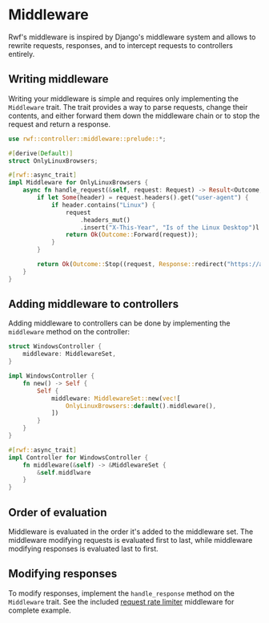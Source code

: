 
# Middleware

Rwf's middleware is inspired by Django's middleware system and allows to rewrite requests, responses, and to intercept requests to controllers entirely.

## Writing middleware

Writing your middleware is simple and requires only implementing the `Middleware` trait. The trait provides a way to parse requests, change their contents, and either forward them down the middleware chain or to stop the request and return a response.


```rust
use rwf::controller::middleware::prelude::*;

#[derive(Default)]
struct OnlyLinuxBrowsers;

#[rwf::async_trait]
impl Middleware for OnlyLinuxBrowsers {
    async fn handle_request(&self, request: Request) -> Result<Outcome, Error> {
        if let Some(header) = request.headers().get("user-agent") {
            if header.contains("Linux") {
                request
                    .headers_mut()
                    .insert("X-This-Year", "Is of the Linux Desktop")l
                return Ok(Outcome::Forward(request));
            }
        }

        return Ok(Outcome::Stop((request, Response::redirect("https://archlinux.org"))))
    }
}
```

## Adding middleware to controllers

Adding middleware to controllers can be done by implementing the `middleware` method on the controller:

```rust
struct WindowsController {
    middleware: MiddlewareSet,
}

impl WindowsController {
    fn new() -> Self {
        Self {
            middleware: MiddlewareSet::new(vec![
                OnlyLinuxBrowsers::default().middleware(),
            ])
        }
    }
}

#[rwf::async_trait]
impl Controller for WindowsController {
    fn middleware(&self) -> &MiddlewareSet {
        &self.middlware
    }
}
```

## Order of evaluation

Middleware is evaluated in the order it's added to the middleware set. The middleware modifying requests is evaluated first to last, while middleware modifying responses is evaluated last to first.

## Modifying responses

To modify responses, implement the `handle_response` method on the `Middleware` trait. See the included [request rate limiter](/rwf/src/controller/middleware/rate_limiter.rs) middleware for complete example.
